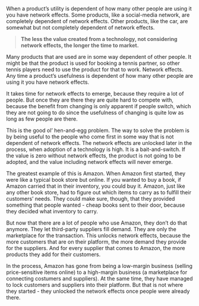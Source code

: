 When a product’s utility is dependent of how many other people are using it you have network effects. Some products, like a social-media network, are completely dependent of network effects. Other products, like the car, are somewhat but not completely dependent of network effects.

> **The less the value created from a technology, not considering network effects, the longer the time to market.**

Many products that are used are in some way dependent of other people. It might be that the product is used for booking a tennis partner, so other tennis players need to use the product for that to work. Network effects. Any time a product’s usefulness is dependent of how many other people are using it you have network effects.

It takes time for network effects to emerge, because they require a lot of people. But once they are there they are quite hard to compete with, because the benefit from changing is only apparent if people switch, which they are not going to do since the usefulness of changing is quite low as long as few people are there.

This is the good ol’ hen-and-egg problem. The way to solve the problem is by being useful to the people who come first in some way that is not dependent of network effects. The network effects are unlocked later in the process, when adoption of a technology is high. It is a bait-and-switch. If the value is zero without network effects, the product is not going to be adopted, and the value including network effects will never emerge.

The greatest example of this is Amazon. When Amazon first started, they were like a typical book store but online. If you wanted to buy a book, if Amazon carried that in their inventory, you could buy it. Amazon, just like any other book store, had to figure out which items to carry as to fulfill their customers’ needs. They could make sure, though, that they provided something that people wanted - cheap books sent to their door, because they decided what inventory to carry.

But now that there are a lot of people who use Amazon, they don’t do that anymore. They let third-party suppliers fill demand. They are only the marketplace for the transaction. This unlocks network effects, because the more customers that are on their platform, the more demand they provide for the suppliers. And for every supplier that comes to Amazon, the more products they add for their customers.

In the process, Amazon has gone from being a low-margin business (selling price-sensitive items online) to a high-margin business (a marketplace for connecting costumers and suppliers). At the same time, they have managed to lock customers and suppliers into their platform. But that is not where they started - they unlocked the network effects once people were already there.